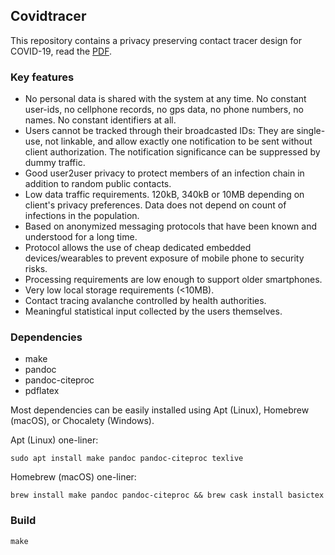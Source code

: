 Covidtracer
-----------

This repository contains a privacy preserving contact tracer design for
COVID-19, read the [PDF](pp-contact-tracer.pdf).

### Key features

  - No personal data is shared with the system at any time. No constant user-ids, no cellphone records, no gps data, no phone 
    numbers, no names. No constant identifiers at all.
  - Users cannot be tracked through their broadcasted IDs: They are single-use, not linkable, and allow exactly one 
    notification to be sent without client authorization. The notification significance can be suppressed by dummy traffic.
  - Good user2user privacy to protect members of an infection chain in addition to random public contacts.
  - Low data traffic requirements. 120kB, 340kB or 10MB depending on client's privacy preferences. Data does not depend on 
    count of infections in the population.
  - Based on anonymized messaging protocols that have been known and understood for a long time.
  - Protocol allows the use of cheap dedicated embedded devices/wearables to prevent exposure of mobile phone to security 
    risks.
  - Processing requirements are low enough to support older smartphones.
  - Very low local storage requirements (<10MB).
  - Contact tracing avalanche controlled by health authorities.
  - Meaningful statistical input collected by the users themselves.


### Dependencies

-   make
-   pandoc
-   pandoc-citeproc
-   pdflatex

Most dependencies can be easily installed using Apt (Linux), Homebrew
(macOS), or Chocalety (Windows).

Apt (Linux) one-liner:

    sudo apt install make pandoc pandoc-citeproc texlive

Homebrew (macOS) one-liner:

    brew install make pandoc pandoc-citeproc && brew cask install basictex

### Build

    make

